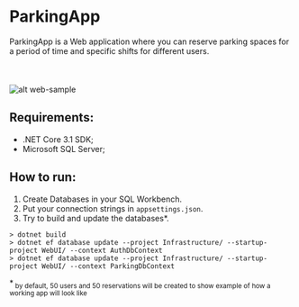 # ParkingApp

ParkingApp is a Web application where you can reserve parking spaces for a period of time and specific shifts for different users.
<br /><br /><br /><br />
![alt web-sample](https://i.ibb.co/bmr2bBZ/Screenshot-from-2022-08-07-16-44-43.png)

## Requirements:
- .NET Core 3.1 SDK;
- Microsoft SQL Server;

## How to run:
1. Create Databases in your SQL Workbench.
2. Put your connection strings in `appsettings.json`.
3. Try to build and update the databases*.
```
> dotnet build
> dotnet ef database update --project Infrastructure/ --startup-project WebUI/ --context AuthDbContext
> dotnet ef database update --project Infrastructure/ --startup-project WebUI/ --context ParkingDbContext
```
*<sub> by default, 50 users and 50 reservations will be created to show example of how a working app will look like</sub>
<br /><br /><br /><br /><br /><br />
